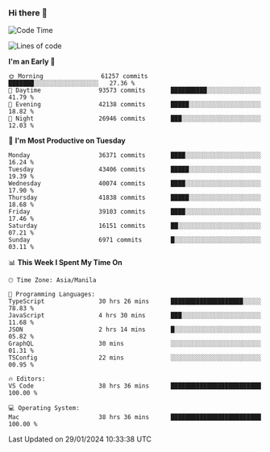 ### Hi there 👋

<!--START_SECTION:waka-->
![Code Time](http://img.shields.io/badge/Code%20Time-4%2C811%20hrs%2053%20mins-blue)

![Lines of code](https://img.shields.io/badge/From%20Hello%20World%20I%27ve%20Written-105.5%20million%20lines%20of%20code-blue)

**I'm an Early 🐤** 

```text
🌞 Morning                61257 commits       ███████░░░░░░░░░░░░░░░░░░   27.36 % 
🌆 Daytime                93573 commits       ██████████░░░░░░░░░░░░░░░   41.79 % 
🌃 Evening                42138 commits       █████░░░░░░░░░░░░░░░░░░░░   18.82 % 
🌙 Night                  26946 commits       ███░░░░░░░░░░░░░░░░░░░░░░   12.03 % 
```
📅 **I'm Most Productive on Tuesday** 

```text
Monday                   36371 commits       ████░░░░░░░░░░░░░░░░░░░░░   16.24 % 
Tuesday                  43406 commits       █████░░░░░░░░░░░░░░░░░░░░   19.39 % 
Wednesday                40074 commits       ████░░░░░░░░░░░░░░░░░░░░░   17.90 % 
Thursday                 41838 commits       █████░░░░░░░░░░░░░░░░░░░░   18.68 % 
Friday                   39103 commits       ████░░░░░░░░░░░░░░░░░░░░░   17.46 % 
Saturday                 16151 commits       ██░░░░░░░░░░░░░░░░░░░░░░░   07.21 % 
Sunday                   6971 commits        █░░░░░░░░░░░░░░░░░░░░░░░░   03.11 % 
```


📊 **This Week I Spent My Time On** 

```text
🕑︎ Time Zone: Asia/Manila

💬 Programming Languages: 
TypeScript               30 hrs 26 mins      ████████████████████░░░░░   78.83 % 
JavaScript               4 hrs 30 mins       ███░░░░░░░░░░░░░░░░░░░░░░   11.68 % 
JSON                     2 hrs 14 mins       █░░░░░░░░░░░░░░░░░░░░░░░░   05.82 % 
GraphQL                  30 mins             ░░░░░░░░░░░░░░░░░░░░░░░░░   01.31 % 
TSConfig                 22 mins             ░░░░░░░░░░░░░░░░░░░░░░░░░   00.95 % 

🔥 Editors: 
VS Code                  38 hrs 36 mins      █████████████████████████   100.00 % 

💻 Operating System: 
Mac                      38 hrs 36 mins      █████████████████████████   100.00 % 
```


 Last Updated on 29/01/2024 10:33:38 UTC
<!--END_SECTION:waka-->


<!--
**rad182/rad182** is a ✨ _special_ ✨ repository because its `README.md` (this file) appears on your GitHub profile.

Here are some ideas to get you started:

- 🔭 I’m currently working on ...
- 🌱 I’m currently learning ...
- 👯 I’m looking to collaborate on ...
- 🤔 I’m looking for help with ...
- 💬 Ask me about ...
- 📫 How to reach me: ...
- 😄 Pronouns: ...
- ⚡ Fun fact: ...
-->
